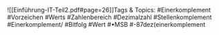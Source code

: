
![[Einführung-IT-Teil2.pdf#page=26]]Tags & Topics:
   #Einerkomplement
   #Vorzeichen
   #Werts
   #Zahlenbereich
   #Dezimalzahl
   #Stellenkomplement
   #Einerkomplement/
   #Bitfolg
   #Wert
   #•MSB
   #-87dez(einerkomplement